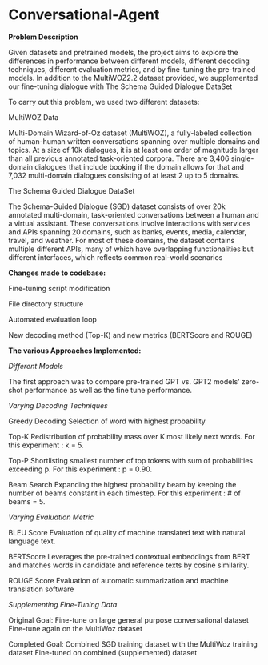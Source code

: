 # Conversational-Agent

**Problem Description**

Given datasets and pretrained models, the project aims to explore the differences in performance between different models, different decoding techniques, different evaluation metrics, and by fine-tuning the pre-trained models. In addition to the MultiWOZ2.2 dataset provided, we supplemented our fine-tuning dialogue with The Schema Guided Dialogue DataSet

To carry out this problem, we used two different datasets:

MultiWOZ Data

Multi-Domain Wizard-of-Oz dataset (MultiWOZ), a fully-labeled collection of human-human written conversations spanning over multiple domains and topics. At a size of 10k dialogues, it is at least one order of magnitude larger than all previous annotated task-oriented corpora. There are 3,406 single-domain dialogues that include booking if the domain allows for that and 7,032 multi-domain dialogues consisting of at least 2 up to 5 domains. 


The Schema Guided Dialogue DataSet

The Schema-Guided Dialogue (SGD) dataset consists of over 20k annotated multi-domain, task-oriented conversations between a human and a virtual assistant. These conversations involve interactions with services and APIs spanning 20 domains, such as banks, events, media, calendar, travel, and weather. For most of these domains, the dataset contains multiple different APIs, many of which have overlapping functionalities but different interfaces, which reflects common real-world scenarios


**Changes made to codebase:**

Fine-tuning script modification

File directory structure

Automated evaluation loop

New decoding method (Top-K) and new metrics (BERTScore and ROUGE)


**The various Approaches Implemented:**

_Different Models_

The first approach was to compare pre-trained GPT vs. GPT2 models’ zero-shot performance as well as the fine tune performance.


_Varying Decoding Techniques_

Greedy Decoding
Selection of word with highest probability

Top-K
Redistribution of probability mass over K most likely next words. 
For this experiment : k = 5.

Top-P
Shortlisting smallest number of top tokens with sum of probabilities exceeding p.
For this experiment : p = 0.90.

Beam Search
Expanding the highest probability beam by keeping the number of beams constant in each timestep.
For this experiment : # of beams = 5.

_Varying Evaluation Metric_

BLEU Score
Evaluation of quality of machine translated text with natural language text.

BERTScore
Leverages the pre-trained contextual embeddings from BERT and matches words in candidate and reference texts by cosine similarity. 

ROUGE Score
Evaluation of automatic summarization and machine translation software

_Supplementing Fine-Tuning Data_

Original Goal: 
Fine-tune on large general purpose conversational dataset
Fine-tune again on the MultiWoz dataset

Completed Goal:
Combined SGD training dataset with the MultiWoz training dataset
Fine-tuned on combined (supplemented) dataset







